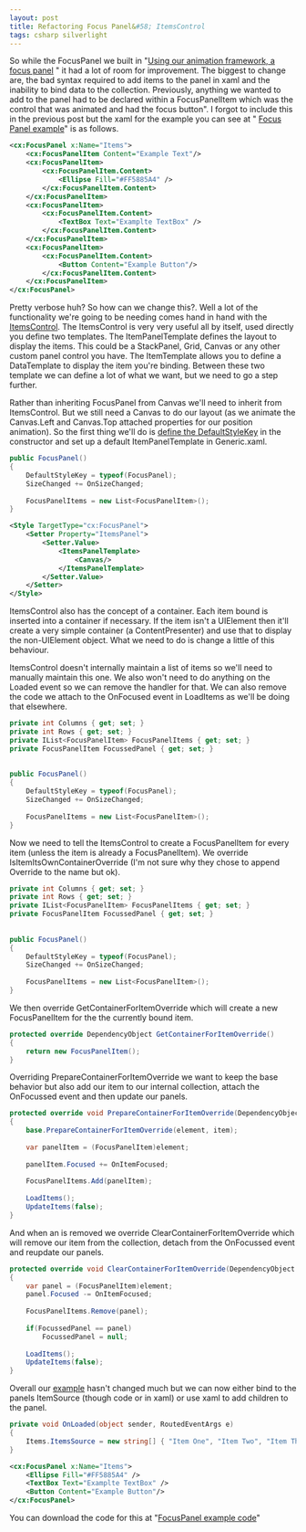 ```yaml
---
layout: post
title: Refactoring Focus Panel&#58; ItemsControl
tags: csharp silverlight
---
```


So while the FocusPanel we built in &quot;[Using our animation framework, a focus panel](/blog/posts/ysing-our-animation-framework-a-focus-panel) &quot; it had a lot of room for improvement. The biggest to change are, the bad syntax required to add items to the panel in xaml
and the inability to bind data to the collection. Previously, anything
we wanted to add to the panel had to be declared within a FocusPanelItem which was the control that was animated and had the focus button&quot;. I forgot to include this in the previous post but the xaml for the example you can see at &quot; [Focus Panel example](/examples/controls)&quot; is as follows.

``` xml
<cx:FocusPanel x:Name="Items">
    <cx:FocusPanelItem Content="Example Text"/>
    <cx:FocusPanelItem>
        <cx:FocusPanelItem.Content>
            <Ellipse Fill="#FF5885A4" />
        </cx:FocusPanelItem.Content>
    </cx:FocusPanelItem>
    <cx:FocusPanelItem>
        <cx:FocusPanelItem.Content>
            <TextBox Text="Examplte TextBox" />
        </cx:FocusPanelItem.Content>
    </cx:FocusPanelItem>
    <cx:FocusPanelItem>
        <cx:FocusPanelItem.Content>
            <Button Content="Example Button"/>
        </cx:FocusPanelItem.Content>
    </cx:FocusPanelItem>
</cx:FocusPanel>
```

Pretty
verbose huh? So how can we change this?. Well a lot of the
functionality we&#39;re going to be needing comes hand in hand with the [ItemsControl](http://msdn.microsoft.com/en-us/library/system.windows.controls.itemscontrol%28VS.95%29.aspx). The ItemsControl is very very useful all by itself, used directly you define two templates. The ItemPanelTemplate defines the layout to display the items. This could be a StackPanel, Grid, Canvas or any other custom panel control you have. The ItemTemplate allows you to define a DataTemplate
to display the item you&#39;re binding. Between these two template we can
define a lot of what we want, but we need to go a step further.

Rather than inheriting FocusPanel from Canvas we&#39;ll need to inherit from ItemsControl.
But we still need a Canvas to do our layout (as we animate the
Canvas.Left and Canvas.Top attached properties for our position
animation). So the first thing we&#39;ll do is [define the DefaultStyleKey](/blog/posts/why-wont-genericxaml-work) in the constructor and set up a default ItemPanelTemplate in Generic.xaml.

``` csharp
public FocusPanel()
{
    DefaultStyleKey = typeof(FocusPanel);
    SizeChanged += OnSizeChanged;
 
    FocusPanelItems = new List<FocusPanelItem>();
}
```

``` xml
<Style TargetType="cx:FocusPanel">
    <Setter Property="ItemsPanel">
        <Setter.Value>
            <ItemsPanelTemplate>
                <Canvas/>
            </ItemsPanelTemplate>
        </Setter.Value>
    </Setter>
</Style>
```

ItemsControl also has the concept of a container. Each item bound is
inserted into a container if necessary. If the item isn&#39;t a UIElement
then it&#39;ll create a very simple container (a ContentPresenter) and use
that to display the non-UIElement object. What we need to do is change
a little of this behaviour.

ItemsControl doesn&#39;t internally maintain a list of items so we&#39;ll need
to manually maintain this one. We also won&#39;t need to do anything on the
Loaded event so we can remove the handler for that. We can also remove the code we attach to the OnFocused event in LoadItems as we&#39;ll be doing that elsewhere.

``` csharp
private int Columns { get; set; }
private int Rows { get; set; }
private IList<FocusPanelItem> FocusPanelItems { get; set; }
private FocusPanelItem FocussedPanel { get; set; }
 
 
public FocusPanel()
{
    DefaultStyleKey = typeof(FocusPanel);
    SizeChanged += OnSizeChanged;
 
    FocusPanelItems = new List<FocusPanelItem>();
}
```

Now we need to tell the ItemsControl to create a FocusPanelItem for every item (unless the item is already a FocusPanelItem). We override IsItemItsOwnContainerOverride (I&#39;m not sure why they chose to append Override to the name but ok).

``` csharp
private int Columns { get; set; }
private int Rows { get; set; }
private IList<FocusPanelItem> FocusPanelItems { get; set; }
private FocusPanelItem FocussedPanel { get; set; }
 
 
public FocusPanel()
{
    DefaultStyleKey = typeof(FocusPanel);
    SizeChanged += OnSizeChanged;
 
    FocusPanelItems = new List<FocusPanelItem>();
}
```

We then override GetContainerForItemOverride which will create a new FocusPanelItem for the the currently bound item.

``` csharp
protected override DependencyObject GetContainerForItemOverride()
{
    return new FocusPanelItem();
}
```

Overriding PrepareContainerForItemOverride we want to keep the base behavior but also add our item to our internal collection, attach the OnFocussed event and then update our panels.

``` csharp
protected override void PrepareContainerForItemOverride(DependencyObject element, object item)
{
    base.PrepareContainerForItemOverride(element, item);
 
    var panelItem = (FocusPanelItem)element;
 
    panelItem.Focused += OnItemFocused;
 
    FocusPanelItems.Add(panelItem);
 
    LoadItems();
    UpdateItems(false);
}
```

And when an is removed we override ClearContainerForItemOverride which will remove our item from the collection, detach from the OnFocussed event and reupdate our panels.

``` csharp
protected override void ClearContainerForItemOverride(DependencyObject element, object item)
{
    var panel = (FocusPanelItem)element;
    panel.Focused -= OnItemFocused;
 
    FocusPanelItems.Remove(panel);
 
    if(FocussedPanel == panel)
        FocussedPanel = null;
 
    LoadItems();
    UpdateItems(false);
}
```

Overall our [example](/examples/controls)  hasn&#39;t changed much but we can now either bind to the panels ItemSource (though code or in xaml) or use xaml to add children to the panel. 

``` csharp
private void OnLoaded(object sender, RoutedEventArgs e)
{
    Items.ItemsSource = new string[] { "Item One", "Item Two", "Item Three" };
}
```

``` xml
<cx:FocusPanel x:Name="Items">
    <Ellipse Fill="#FF5885A4" />
    <TextBox Text="Examplte TextBox" />
    <Button Content="Example Button"/>
</cx:FocusPanel>
```

You can download the code for this at &quot;[FocusPanel example code](/content/downloads/CompiledExperience.FocusPanel.ItemsControl.zip)&quot;

